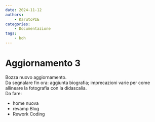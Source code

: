 ```yaml
---
date: 2024-11-12
authors:
    - KarutoPIE
categories:
    - Documentazione
tags:
    - boh
---
```


# Aggiornamento 3

Bozza nuovo aggiornamento. <!-- more -->  
Da segnalare fin ora: aggiunta biografia; imprecazioni varie per come allineare la fotografia con la didascalia.  
Da fare:  
- home nuova  
- revamp Blog  
- Rework Coding